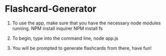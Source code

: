 # Flashcard-Generator

1. To use the app, make sure that you have the necessary node modules running. 
  NPM install inquirer
  NPM install fs

2. To begin, type into the command line, node app.js

3. You will be prompted to generate flashcards from there, have fun!

